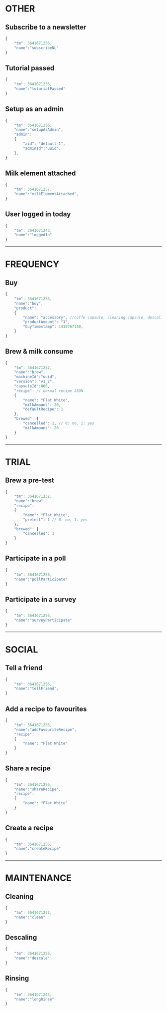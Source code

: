 # OTHER
## Subscribe to a newsletter

```javascript
{
	"tm": 3641671256,
	"name":"subscribeNL"
}
```

## Tutorial passed

```javascript
{
	"tm": 3641671256,
	"name":"tutorialPassed"
}
```

## Setup as an admin

```javascript
{
	"tm": 3641671256,
	"name":"setupAsAdmin",
	"admin":
	{
		"aid": "default-1",
		"adminId":"uuid",
	},
}
```

## Milk element attached

```javascript
{
	"tm": 3641671257,
	"name":"milkElementAttached",
}
```

## User logged in today

```javascript
{
	"tm": 3641671243,
	"name":"loggedIn"
}
```

---

# FREQUENCY

## Buy

```javascript
{
	"tm": 3641671256,
	"name":"buy", 
	"product":
	{
		"name": "accessory", //coffe capsule, cleaning capsule, descaling capsule
		"productAmount": "1",
		"buyTimestamp": 1410767140,
	}
}
```

## Brew & milk consume

```javascript
{
	"tm": 3641671232,
	"name":"brew",
	"machineId":"uuid",
	"version": "v1_2",
	"capsuleId":866,
	"recipe": // normal recipe JSON
	{
		"name": "Flat White",
		"milkAmount": 20,
		"defaultRecipe": 1
	},
	"brewed": {
		"cancelled": 1, // 0: no, 1: yes
		"milkAmount": 20
	}
}
```

---

# TRIAL

## Brew a pre-test

```javascript
{
	"tm": 3641671232,
	"name":"brew",
	"recipe":
	{
		"name": "Flat White",
		"pretest": 1 // 0: no, 1: yes
	},
	"brewed": {
		"cancelled": 1
	}
}
```

## Participate in a poll

```javascript
{
	"tm": 3641671256,
	"name":"pollParticipate"
}
```

## Participate in a survey 

```javascript
{
	"tm": 3641671256,
	"name":"surveyParticipate"
}
```

---

# SOCIAL

##  Tell a friend 

```javascript
{
	"tm": 3641671256,
	"name":"tellFriend",
}
```

## Add a recipe to favourites

```javascript
{
	"tm": 3641671256,
	"name":"addFavouriteRecipe",
	"recipe":
	{
		"name": "Flat White"
	}
}
```

## Share a recipe

```javascript
{
	"tm": 3641671256,
	"name":"shareRecipe",
	"recipe":
	{
		"name": "Flat White"
	}
}
```

## Create a recipe

```javascript
{
	"tm": 3641671256,
	"name":"createRecipe"
}
```

---

# MAINTENANCE

## Cleaning

```javascript
{
	"tm": 3641671232,
	"name":"clean"
}
```

## Descaling

```javascript
{
	"tm": 3641671256,
	"name":"descale"
}
```

## Rinsing

```javascript
{
	"tm": 3641671243,
	"name":"longRinse"
}
```
